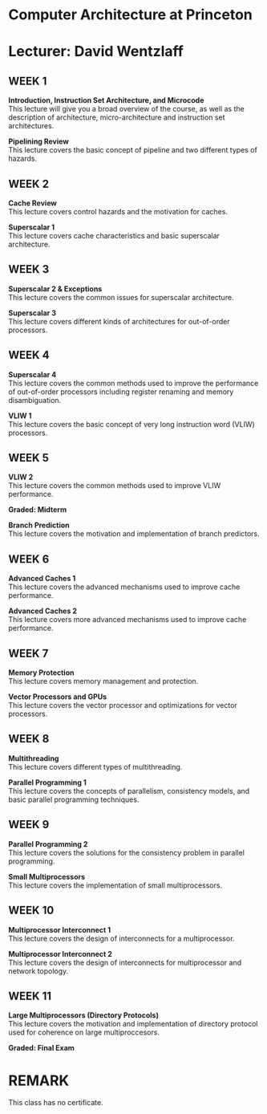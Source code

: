 # Computer Architecture at Princeton 
# Lecturer: David Wentzlaff

## WEEK 1
**Introduction, Instruction Set Architecture, and Microcode**  
This lecture will give you a broad overview of the course, as well as the description of architecture, micro-architecture and instruction set architectures.  

**Pipelining Review**  
This lecture covers the basic concept of pipeline and two different types of hazards.  

## WEEK 2
**Cache Review**  
This lecture covers control hazards and the motivation for caches.  

**Superscalar 1**  
This lecture covers cache characteristics and basic superscalar architecture.  


## WEEK 3
**Superscalar 2 & Exceptions**  
This lecture covers the common issues for superscalar architecture.  

**Superscalar 3**  
This lecture covers different kinds of architectures for out-of-order processors.  


## WEEK 4
**Superscalar 4**  
This lecture covers the common methods used to improve the performance of out-of-order processors including register renaming and memory disambiguation.  

**VLIW 1**  
This lecture covers the basic concept of very long instruction word (VLIW) processors.  


## WEEK 5
**VLIW 2**  
This lecture covers the common methods used to improve VLIW performance.  

**Graded: Midterm**  

**Branch Prediction**  
This lecture covers the motivation and implementation of branch predictors.  


## WEEK 6
**Advanced Caches 1**  
This lecture covers the advanced mechanisms used to improve cache performance.  

**Advanced Caches 2**  
This lecture covers more advanced mechanisms used to improve cache performance. 


## WEEK 7
**Memory Protection**  
This lecture covers memory management and protection.  

**Vector Processors and GPUs**  
This lecture covers the vector processor and optimizations for vector processors.  


## WEEK 8
**Multithreading**  
This lecture covers different types of multithreading.  

**Parallel Programming 1**  
This lecture covers the concepts of parallelism, consistency models, and basic parallel programming techniques.  


## WEEK 9
**Parallel Programming 2**  
This lecture covers the solutions for the consistency problem in parallel programming.  

**Small Multiprocessors**  
This lecture covers the implementation of small multiprocessors.  

## WEEK 10
**Multiprocessor Interconnect 1**  
This lecture covers the design of interconnects for a multiprocessor.  

**Multiprocessor Interconnect 2**  
This lecture covers the design of interconnects for multiprocessor and network topology.  

## WEEK 11
**Large Multiprocessors (Directory Protocols)**  
This lecture covers the motivation and implementation of directory protocol used for coherence on large multiproccesors.  

**Graded: Final Exam**  


# REMARK

This class has no certificate.
